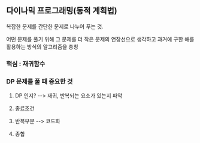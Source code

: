 ## 다이나믹 프로그래밍(동적 계획법)

복잡한 문제를 간단한 문제로 나누어 푸는 것.

어떤 문제를 풀기 위해 그 문제를 더 작은 문제의 연장선으로 생각하고 과거에 구한 해를 활용하는 방식의 알고리즘을 총칭

<h3>핵심 : 재귀함수</h3>

<h3>DP 문제를 풀 때 중요한 것</h3>

1. DP 인지? --> 재귀, 반복되는 요소가 있는지 파악

2. 종료조건

3. 반복부분 --> 코드화

4. 종합

